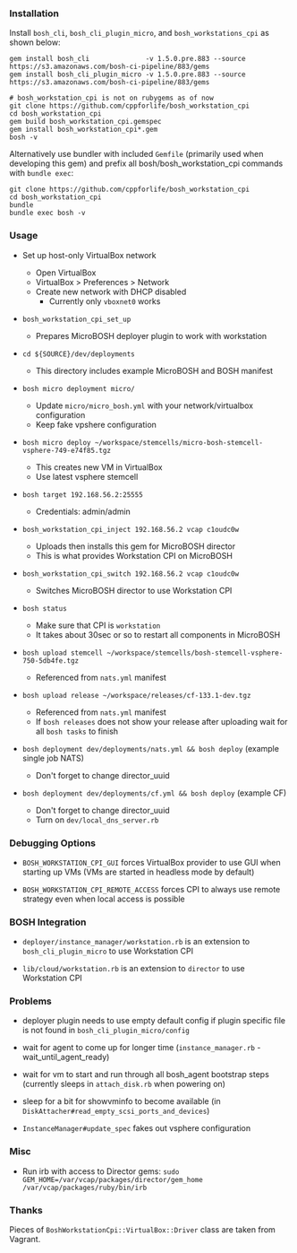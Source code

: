 ### Installation

Install `bosh_cli`, `bosh_cli_plugin_micro`, 
and `bosh_workstations_cpi` as shown below:

```
gem install bosh_cli              -v 1.5.0.pre.883 --source https://s3.amazonaws.com/bosh-ci-pipeline/883/gems
gem install bosh_cli_plugin_micro -v 1.5.0.pre.883 --source https://s3.amazonaws.com/bosh-ci-pipeline/883/gems

# bosh_workstation_cpi is not on rubygems as of now
git clone https://github.com/cppforlife/bosh_workstation_cpi
cd bosh_workstation_cpi
gem build bosh_workstation_cpi.gemspec
gem install bosh_workstation_cpi*.gem
bosh -v
```

Alternatively use bundler with included `Gemfile`
(primarily used when developing this gem) and prefix all 
bosh/bosh_workstation_cpi commands with `bundle exec`:

```
git clone https://github.com/cppforlife/bosh_workstation_cpi
cd bosh_workstation_cpi
bundle
bundle exec bosh -v
```


### Usage

- Set up host-only VirtualBox network
  - Open VirtualBox
  - VirtualBox > Preferences > Network
  - Create new network with DHCP disabled
    - Currently only `vboxnet0` works

- `bosh_workstation_cpi_set_up`
  - Prepares MicroBOSH deployer plugin to work with workstation

- `cd ${SOURCE}/dev/deployments`
  - This directory includes example MicroBOSH and BOSH manifest

- `bosh micro deployment micro/`
  - Update `micro/micro_bosh.yml` with your network/virtualbox configuration
  - Keep fake vpshere configuration

- `bosh micro deploy ~/workspace/stemcells/micro-bosh-stemcell-vsphere-749-e74f85.tgz`
  - This creates new VM in VirtualBox
  - Use latest vsphere stemcell

- `bosh target 192.168.56.2:25555`
  - Credentials: admin/admin

- `bosh_workstation_cpi_inject 192.168.56.2 vcap c1oudc0w`
  - Uploads then installs this gem for MicroBOSH director
  - This is what provides Workstation CPI on MicroBOSH

- `bosh_workstation_cpi_switch 192.168.56.2 vcap c1oudc0w`
  - Switches MicroBOSH director to use Workstation CPI

- `bosh status`
  - Make sure that CPI is `workstation`
  - It takes about 30sec or so to restart all components in MicroBOSH

- `bosh upload stemcell ~/workspace/stemcells/bosh-stemcell-vsphere-750-5db4fe.tgz`
  - Referenced from `nats.yml` manifest

- `bosh upload release ~/workspace/releases/cf-133.1-dev.tgz`
  - Referenced from `nats.yml` manifest
  - If `bosh releases` does not show your release after uploading
    wait for all `bosh tasks` to finish

- `bosh deployment dev/deployments/nats.yml && bosh deploy` (example single job NATS)
  - Don't forget to change director_uuid

- `bosh deployment dev/deployments/cf.yml && bosh deploy` (example CF)
  - Don't forget to change director_uuid
  - Turn on `dev/local_dns_server.rb`


### Debugging Options

- `BOSH_WORKSTATION_CPI_GUI` forces VirtualBox provider
  to use GUI when starting up VMs
  (VMs are started in headless mode by default)

- `BOSH_WORKSTATION_CPI_REMOTE_ACCESS` forces CPI
  to always use remote strategy 
  even when local access is possible


### BOSH Integration

- `deployer/instance_manager/workstation.rb` 
  is an extension to `bosh_cli_plugin_micro` to use Workstation CPI

- `lib/cloud/workstation.rb` 
  is an extension to `director` to use Workstation CPI


### Problems

- deployer plugin needs to use empty default config
  if plugin specific file is not found in 
  `bosh_cli_plugin_micro/config`

- wait for agent to come up for longer time
  (`instance_manager.rb` - wait_until_agent_ready)

- wait for vm to start and run through
  all bosh_agent bootstrap steps
  (currently sleeps in `attach_disk.rb` when powering on)

- sleep for a bit for showvminfo to become available
  (in `DiskAttacher#read_empty_scsi_ports_and_devices`)

- `InstanceManager#update_spec` fakes out vsphere configuration


### Misc

- Run irb with access to Director gems:
  `sudo GEM_HOME=/var/vcap/packages/director/gem_home /var/vcap/packages/ruby/bin/irb`


### Thanks

Pieces of `BoshWorkstationCpi::VirtualBox::Driver` class are taken from Vagrant.
